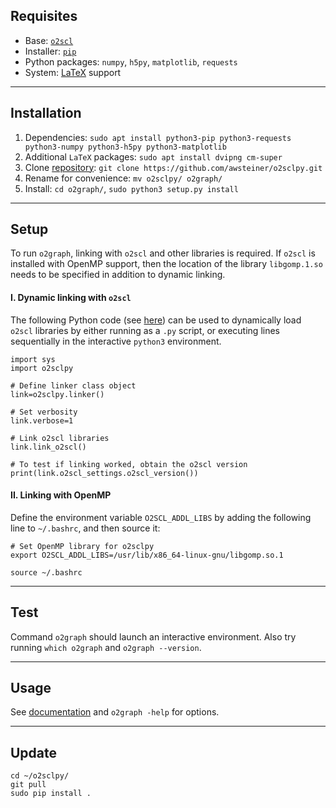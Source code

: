 ## Requisites
 - Base: [`o2scl`](./o2scl.md) 
 - Installer: [`pip`](./pip3.md) 
 - Python packages: `numpy`, `h5py`, `matplotlib`, `requests` 
 - System: [LaTeX](latex.md) support
___

## Installation 
 1. Dependencies: `sudo apt install python3-pip python3-requests python3-numpy python3-h5py python3-matplotlib` 
 2. Additional `LaTeX` packages: `sudo apt install dvipng cm-super` 
 3. Clone [repository](https://github.com/awsteiner/o2sclpy): `git clone https://github.com/awsteiner/o2sclpy.git` 
 4. Rename for convenience: `mv o2sclpy/ o2graph/`
 5. Install: `cd o2graph/`, `sudo python3 setup.py install` 
___

## Setup 
To run `o2graph`, linking with `o2scl` and other libraries is required. If `o2scl` is installed with OpenMP support, then the location of the library `libgomp.1.so` needs to be specified in addition to dynamic linking.

#### I. Dynamic linking with `o2scl` 
The following Python code (see [here](https://neutronstars.utk.edu/code/o2sclpy/link_cpp.html#link2)) can be used to dynamically load `o2scl` libraries by either running as a `.py` script, or executing lines sequentially in the interactive `python3` environment. 
```
import sys
import o2sclpy

# Define linker class object
link=o2sclpy.linker()

# Set verbosity
link.verbose=1

# Link o2scl libraries
link.link_o2scl()

# To test if linking worked, obtain the o2scl version
print(link.o2scl_settings.o2scl_version())
```

#### II. Linking with OpenMP 
Define the environment variable `O2SCL_ADDL_LIBS` by adding the following line to `~/.bashrc`, and then source it:
```
# Set OpenMP library for o2sclpy
export O2SCL_ADDL_LIBS=/usr/lib/x86_64-linux-gnu/libgomp.so.1
```
`source ~/.bashrc` 
___

## Test 
Command `o2graph` should launch an interactive environment. Also try running `which o2graph` and `o2graph --version`.
___

## Usage 
See [documentation](https://neutronstars.utk.edu/code/o2sclpy/o2graph.html) and `o2graph -help` for options. 
___

## Update 
```
cd ~/o2sclpy/
git pull
sudo pip install .
```

